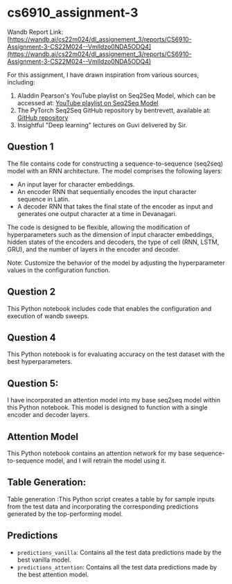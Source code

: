 # cs6910_assignment-3

Wandb Report Link: [https://wandb.ai/cs22m024/dl_assignement_3/reports/CS6910-Assignment-3-CS22M024--Vmlldzo0NDA5ODQ4](https://wandb.ai/cs22m024/dl_assignement_3/reports/CS6910-Assignment-3-CS22M024--Vmlldzo0NDA5ODQ4)

For this assignment, I have drawn inspiration from various sources, including:

1. Aladdin Pearson's YouTube playlist on Seq2Seq Model, which can be accessed at: [YouTube playlist on Seq2Seq Model](https://www.youtube.com/watch?v=EoGUlvhRYpk&list=PLhhyoLH6Ijfyl_VMCsi54UqGQafGkNOQH)
2. The PyTorch Seq2Seq GitHub repository by bentrevett, available at: [GitHub repository](https://github.com/bentrevett/pytorch-seq2seq)
3. Insightful "Deep learning" lectures on Guvi delivered by Sir.

## Question 1
The file contains code for constructing a sequence-to-sequence (seq2seq) model with an RNN architecture. The model comprises the following layers:
- An input layer for character embeddings.
- An encoder RNN that sequentially encodes the input character sequence in Latin.
- A decoder RNN that takes the final state of the encoder as input and generates one output character at a time in Devanagari.

The code is designed to be flexible, allowing the modification of hyperparameters such as the dimension of input character embeddings, hidden states of the encoders and decoders, the type of cell (RNN, LSTM, GRU), and the number of layers in the encoder and decoder.

Note: Customize the behavior of the model by adjusting the hyperparameter values in the configuration function.

## Question 2
This Python notebook includes code that enables the configuration and execution of wandb sweeps.

## Question 4
This Python notebook is for evaluating accuracy on the test dataset with the best hyperparameters.

## Question 5:
I have incorporated an attention model into my base seq2seq model within this Python notebook. This model is designed to function with a single encoder and decoder layers.

## Attention Model
This Python notebook contains an attention network for my base sequence-to-sequence model, and I will retrain the model using it.

## Table Generation:
Table generation :This Python script creates a table by for sample inputs from the test data and incorporating the corresponding predictions generated by the top-performing model.

## Predictions
- `predictions_vanilla`: Contains all the test data predictions made by the best vanilla model.
- `predictions_attention`: Contains all the test data predictions made by the best attention model.
